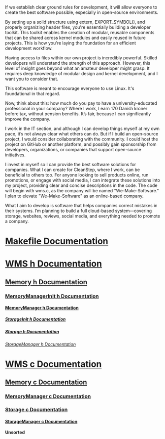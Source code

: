 If we establish clear ground rules for development, it will allow everyone to create the best software possible, especially in open-source environments.

By setting up a solid structure using extern, EXPORT_SYMBOL(), and properly organizing header files, you're essentially building a developer toolkit. This toolkit enables the creation of modular, reusable components that can be shared across kernel modules and easily reused in future projects. This is how you're laying the foundation for an efficient development workflow.

Having access to files within our own project is incredibly powerful. Skilled developers will understand the strength of this approach. However, this level of insight goes beyond what an amateur developer might grasp. It requires deep knowledge of modular design and kernel development, and I want you to consider that.

This software is meant to encourage everyone to use Linux. It's foundational in that regard.

Now, think about this: how much do you pay to have a university-educated professional in your company? Where I work, I earn 170 Danish kroner before tax, without pension benefits. It’s fair, because I can significantly improve the company.

I work in the IT section, and although I can develop things myself at my own pace, it’s not always clear what others can do. But if I build an open-source project, I would consider collaborating with the community. I could host the project on GitHub or another platform, and possibly gain sponsorship from developers, organizations, or companies that support open-source initiatives.

I invest in myself so I can provide the best software solutions for companies. What I can create for CleanStep, where I work, can be beneficial to others too. For anyone looking to sell products online, run promotions, or engage with social media, I can integrate these solutions into my project, providing clear and concise descriptions in the code. The code will begin with wms.c, as the company will be named "We-Make-Software." I plan to elevate "We-Make-Software" as an online-based company.

What I aim to develop is software that helps companies correct mistakes in their systems. I’m planning to build a full cloud-based system—covering storage, websites, reviews, social media, and everything needed to promote a company.

# [Makefile Documentation](https://github.com/we-make-software/how-to-get-your-attention.com/blob/main/Make.md)

# [WMS h Documentation](https://github.com/we-make-software/how-to-get-your-attention.com/blob/main/wms.h.md) 

## [Memory h Documentation](https://github.com/we-make-software/how-to-get-your-attention.com/blob/main/Memory.h.md)

### [MemoryManagerInit h Documentation](https://github.com/we-make-software/how-to-get-your-attention.com/blob/main/MemoryManagerInit.h.md)

#### [MemoryManager h Documentation](https://github.com/we-make-software/how-to-get-your-attention.com/blob/main/MemoryManager.h.md)

##### [StorageInit h Documentation](https://github.com/we-make-software/how-to-get-your-attention.com/blob/main/StorageInit.h.md)

##### [Storage h Documentation](https://github.com/we-make-software/how-to-get-your-attention.com/blob/main/Storage.h.md)

###### [StorageManager h Documentation](https://github.com/we-make-software/how-to-get-your-attention.com/blob/main/StorageManager.h.md)

# [WMS c Documentation](https://github.com/we-make-software/how-to-get-your-attention.com/blob/main/wms.c.md)  

## [Memory c Documentation](https://github.com/we-make-software/how-to-get-your-attention.com/blob/main/Memory.c.md)

### [MemoryManager c Documentation](https://github.com/we-make-software/how-to-get-your-attention.com/blob/main/MemoryManager.c.md)

### [Storage c Documentation](https://github.com/we-make-software/how-to-get-your-attention.com/blob/main/Storage.c.md)

#### [StorageManager c Documentation](https://github.com/we-make-software/how-to-get-your-attention.com/blob/main/StorageManager.c.md)
__Unsorted__




